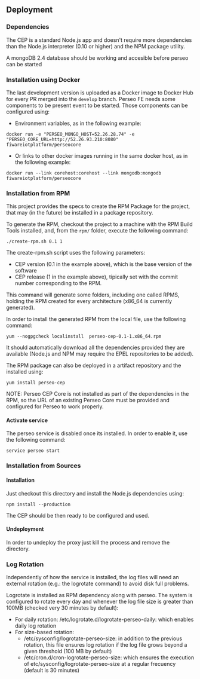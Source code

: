 <a name="deployment"></a>
## Deployment

### Dependencies

The CEP is a standard Node.js app and doesn't require more dependencies than the Node.js interpreter (0.10 or higher) and the NPM package utility.

A mongoDB 2.4 database should be working and accesible before perseo can be started

### Installation using Docker

The last development version is uploaded as a Docker image to Docker Hub for every PR merged into the `develop` branch.
Perseo FE needs some components to be present event to be started. Those components can be configured using:

* Environment variables, as in the following example:
```
docker run -e "PERSEO_MONGO_HOST=52.26.28.74" -e "PERSEO_CORE_URL=http://52.26.93.210:8080" fiwareiotplatform/perseocore
```

* Or links to other docker images running in the same docker host, as in the following example:
```
docker run --link corehost:corehost --link mongodb:mongodb fiwareiotplatform/perseocore
```

### Installation from RPM

This project provides the specs to create the RPM Package for the project, that may (in the future) be installed in a
package repository.

To generate the RPM, checkout the project to a machine with the RPM Build Tools installed, and, from the `rpm/` folder,
execute the following command:

```
./create-rpm.sh 0.1 1
```

The create-rpm.sh script uses the following parameters:

* CEP version (0.1 in the example above), which is the base version of the software
* CEP release (1 in the example above), tipically set with the commit number corresponding to the RPM.

This command will generate some folders, including one called RPMS, holding the RPM created for every architecture
(x86_64 is currently generated).

In order to install the generated RPM from the local file, use the following command:

```
yum --nogpgcheck localinstall  perseo-cep-0.1-1.x86_64.rpm
```

It should automatically download all the dependencies provided they are available (Node.js and NPM may require the
EPEL repositories to be added).

The RPM package can also be deployed in a artifact repository and the installed using:

```
yum install perseo-cep
```

NOTE: Perseo CEP Core is not installed as part of the dependencies in the RPM, so the URL of an existing Perseo Core
must be provided and configured for Perseo to work properly.

#### Activate service
The perseo service is disabled once its installed. In order to enable it, use the following command:
```
service perseo start
```

### Installation from Sources
#### Installation

Just checkout this directory and install the Node.js dependencies using:

```
npm install --production
```

The CEP should be then ready to be configured and used.

#### Undeployment
In order to undeploy the proxy just kill the process and remove the directory.


### Log Rotation
Independently of how the service is installed, the log files will need an external rotation (e.g.: the logrotate command) to avoid disk full problems.

Logrotate is installed as RPM dependency along with perseo. The system is configured to rotate every day and whenever the log file size is greater than 100MB (checked very 30 minutes by default):
* For daily rotation: /etc/logrotate.d/logrotate-perseo-daily: which enables daily log rotation
* For size-based rotation:
	* /etc/sysconfig/logrotate-perseo-size: in addition to the previous rotation, this file ensures log rotation if the log file grows beyond a given threshold (100 MB by default)
	* /etc/cron.d/cron-logrotate-perseo-size: which ensures the execution of etc/sysconfig/logrotate-perseo-size at a regular frecuency (default is 30 minutes)
